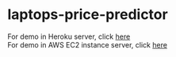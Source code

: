 # laptops-price-predictor
For demo in Heroku server, click <a href="https://laptops-price-predictor.herokuapp.com/" target="_blank">here</a></br>
For demo in AWS EC2 instance server, click <a href="http://ec2-54-185-192-105.us-west-2.compute.amazonaws.com:8501/" target="_blank">here</a>
